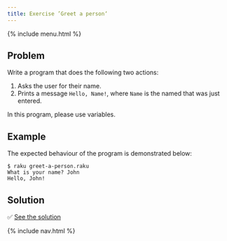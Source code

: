 ```yaml
---
title: Exercise ’Greet a person‘
---
```


{% include menu.html %}

## Problem

Write a program that does the following two actions:

1. Asks the user for their name.
2. Prints a message `Hello, Name!`, where `Name` is the named that was just entered.

In this program, please use variables.

## Example

The expected behaviour of the program is demonstrated below:

    $ raku greet-a-person.raku
    What is your name? John
    Hello, John!

## Solution

✅ [See the solution](solution)

{% include nav.html %}
